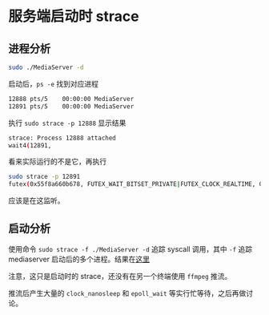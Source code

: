 # 服务端启动时 strace 

## 进程分析

```bash
sudo ./MediaServer -d 
```
启动后，`ps -e` 找到对应进程

```bash
12888 pts/5    00:00:00 MediaServer
12891 pts/5    00:00:00 MediaServer
```

执行 `sudo strace -p 12888` 显示结果

```bash
strace: Process 12888 attached
wait4(12891,
```

看来实际运行的不是它，再执行

```bash
sudo strace -p 12891
futex(0x55f8a660b678, FUTEX_WAIT_BITSET_PRIVATE|FUTEX_CLOCK_REALTIME, 0, NULL, FUTEX_BITSET_MATCH_ANY
```

应该是在这监听。

## 启动分析

使用命令 `sudo strace -f ./MediaServer -d` 追踪 syscall 调用，其中 `-f` 追踪 mediaserver 启动后的多个进程。结果在[这里](server_strace_boot.txt)

注意，这只是启动时的 strace，还没有在另一个终端使用 `ffmpeg` 推流。

推流后产生大量的 `clock_nanosleep` 和 `epoll_wait` 等实行忙等待，之后再做讨论。